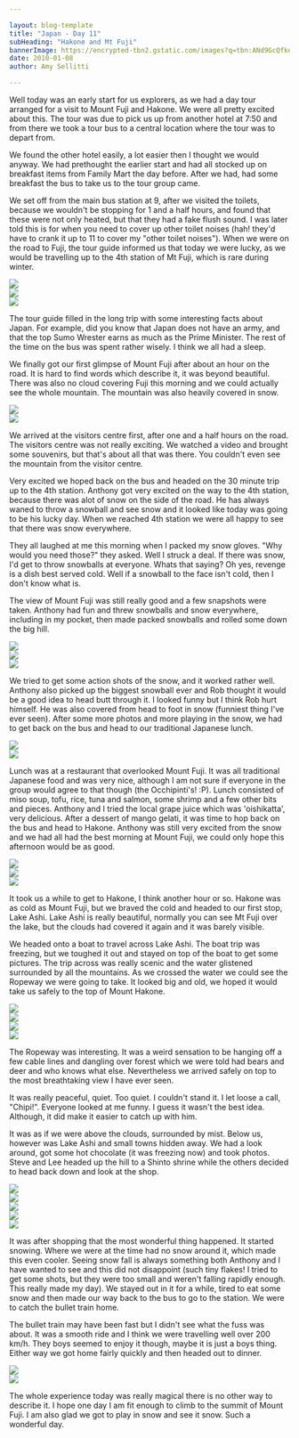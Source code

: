 ```yaml
---

layout: blog-template
title: "Japan - Day 11"
subHeading: "Hakone and Mt Fuji"
bannerImage: https://encrypted-tbn2.gstatic.com/images?q=tbn:ANd9GcQfkosNw-i8kfLs6q8nnTX8JtVpH12AcGxjPbHlDfEx_kGjx1ru
date: 2010-01-08
author: Amy Sellitti

---
```

Well today was an early start for us explorers, as we had a day tour arranged for a visit to Mount Fuji and Hakone. We were all pretty excited about this. The tour was due to pick us up from another hotel at 7:50 and from there we took a tour bus to a central location where the tour was to depart from.

We found the other hotel easily, a lot easier then I thought we would anyway. We had prethought the earlier start and had all stocked up on breakfast items from Family Mart the day before. After we had, had some breakfast the bus to take us to the tour group came.

We set off from the main bus station at 9, after we visited the toilets, because we wouldn't be stopping for 1 and a half hours, and found that these were not only heated, but that they had a fake flush sound. I was later told this is for when you need to cover up other toilet noises (hah! they'd have to crank it up to 11 to cover my "other toilet noises"). When we were on the road to Fuji, the tour guide informed us that today we were lucky, as we would be travelling up to the 4th station of Mt Fuji, which is rare during winter.

<div class="center-image"><img src="https://lh3.googleusercontent.com/XbWyNSwY0p0yD1E_EnygkQ8gSRrIsHPCTQ7zcwWMHVu7LewYS1RqiJ89aRTuDjV4SfeR6PKmV2n8iIZQiAVuxQIHbycqy4wpjgA7_qn_x7BtYDZL7i7fURRf3-suCle2cUvNJg" /></div>
<div class="center-image"><img src="https://lh3.googleusercontent.com/3Hpz5xOta7oUaIEIuz7ra9Zv4ddTmC4CsbGKH7wkzV6rMQkLhgBwO4ZtdJcQ_eYj-bQ01ok8AQ9tfzhSGm0iCdtwtSqD_T2GTVGJyahmDpwAg2EtEVxMhv44OyXqHKDIvr4R7Q" /></div>
<div class="center-image"><img src="https://lh3.googleusercontent.com/AIJApLLajpMOIfWOG7JysqvmxopPTon20cOD0tU3OljnaP3b9tAqytmTlAUsGe5JDn3JQjrbmd0kpzhy19vEt3hb6rk49TsaQZnaEdv9LqIh16AX8iZkrWaMVrQwtuvraVK8iQ" /></div>

The tour guide filled in the long trip with some interesting facts about Japan. For example, did you know that Japan does not have an army, and that the top Sumo Wrester earns as much as the Prime Minister. The rest of the time on the bus was spent rather wisely. I think we all had a sleep.

We finally got our first glimpse of Mount Fuji after about an hour on the road. It is hard to find words which describe it, it was beyond beautiful. There was also no cloud covering Fuji this morning and we could actually see the whole mountain. The mountain was also heavily covered in snow.

<div class="center-image"><img src="https://lh3.googleusercontent.com/8wd5Lk-K0xamWFPdMo24pzraNUpuwBZ2bvtavEnO2NDKYpANzUUlumLu78tpUxdXseKRltIk2BPpRKcWSsEt8Zz95pIheBIzuYdloH6QdejbzktJk3om30w4i95njzXkstgg4A" /></div>
<div class="center-image"><img src="https://lh3.googleusercontent.com/SQEuCieHsdc70zVwYPMRkxmIcM3RHYNIDAkvDgssnKvAZfAgt9EkHqLvOQmQi-p4KRr0C9IU5u305qn9-tF_wkkM2U1BvHAoocJcAutt1vRlJBhQ03nwD_cYZeO1fB5XxHoihQ" /></div>

We arrived at the visitors centre first, after one and a half hours on the road. The visitors centre was not really exciting. We watched a video and brought some souvenirs, but that's about all that was there. You couldn't even see the mountain from the visitor centre.

Very excited we hoped back on the bus and headed on the 30 minute trip up to the 4th station. Anthony got very excited on the way to the 4th station, because there was alot of snow on the side of the road. He has always waned to throw a snowball and see snow and it looked like today was going to be his lucky day. When we reached 4th station we were all happy to see that there was snow everywhere.

They all laughed at me this morning when I packed my snow gloves. "Why would you need those?" they asked. Well I struck a deal. If there was snow, I'd get to throw snowballs at everyone. Whats that saying? Oh yes, revenge is a dish best served cold. Well if a snowball to the face isn't cold, then I don't know what is.

The view of Mount Fuji was still really good and a few snapshots were taken. Anthony had fun and threw snowballs and snow everywhere, including in my pocket, then made packed snowballs and rolled some down the big hill. 

<div class="center-image"><img src="https://lh3.googleusercontent.com/CVwl-_aFLKgufbWK00q5hakOhYLgiWP2GYV5E8Y7fjzOy-3T7rOSod4tliWl86br5lTW91neXudgLxFoIkBJhwdETdshj_PFyA10TsUfDWmmHt7Dz4HOsQIgeiA9Cfm_BYKHzg" /></div>
<div class="center-image"><img src="https://lh3.googleusercontent.com/LLdmy5w2kbfTpvkxLKl4aogKBr0nxO-sKGuciLQv-TFNCt1owM5Sf7C-PyT4_mIGLdoadP0lyDWbE6mYA8L-Q1mbB0Ohv6AuKj2d5r_8MAAVz33An3VcxyBYvpoIaUHeiXevWA" /></div>
<div class="center-image"><img src="https://lh3.googleusercontent.com/B7_akiKJVVGd17V3ZyRF8S_BeuKND8GqzLfr6shR9PuXCVgqB1ls88mBjBY4A6wF-RiDXZmxH6qWCUtbvlCBLids0WmyRJvSVbggZbYnf84hJMPjboXg31upcPdWw0odiCQfog" /></div>

We tried to get some action shots of the snow, and it worked rather well. Anthony also picked up the biggest snowball ever and Rob thought it would be a good idea to head butt through it. I looked funny but I think Rob hurt himself. He was also covered from head to foot in snow (funniest thing I've ever seen). After some more photos and more playing in the snow, we had to get back on the bus and head to our traditional Japanese lunch.

<div class="center-image"><img src="https://lh3.googleusercontent.com/P7rddIuo-J3anzXx1368yqH4l1GVvWRYuzgKj1evkDe74bps1j2R3_uNS25gl18BfQsXs9CBAqhaznNA4iQjo2PD5tyiaaUscRE92kioX6-3_yA5VPgpjp976ymYGvGHDzzXyw" /></div>
<div class="center-image"><img src="https://lh3.googleusercontent.com/7LYJ2qIWDlbJ-SVO8ur53kVqtwKsbrAAjZmNid6I1TerrLbSJJnTgT0WqmI83s7E98tYlWcMi7lpm1_3H4Y5-5YDWgo-KdKQ-1YIgbSwZ1JXEL34vfHW2FGGLnRmrzBkhXhdpg" /></div>

Lunch was at a restaurant that overlooked Mount Fuji. It was all traditional Japanese food and was very nice, although I am not sure if everyone in the group would agree to that though (the Occhipinti's! :P). Lunch consisted of miso soup, tofu, rice, tuna and salmon, some shrimp and a few other bits and pieces. Anthony and I tried the local grape juice which was 'oishikatta', very delicious. After a dessert of mango gelati, it was time to hop back on the bus and head to Hakone. Anthony was still very excited from the snow and we had all had the best morning at Mount Fuji, we could only hope this afternoon would be as good. 

<div class="center-image"><img src="https://lh3.googleusercontent.com/ifKbZoHGCU3xlKdaQLSmEb9-gGdrLsJwuFQmHddUfnmqoHX8s5_NzCIzYGTBb6o-Q2r2t8BJyL07z6ucP_TgugGbPFdcmC_zjLAoaRCayt7Y2oLbzgao1rsEGDtl78yf_7mYYw" /></div>
<div class="center-image"><img src="https://lh3.googleusercontent.com/C1ZT9L8BdwDJG_INQJkRw-EYhPowPV7WQN1uy7shi8bsjCOAY6cIQ7oCBDQT7Kw2LhGewOUR_NjPtK2eUt_kSGOUFxGWNkmj-k5k2Wgd0GqXYTNWaKN0frH8fBKtbUqbYipAPg" /></div>
<div class="center-image"><img src="https://lh3.googleusercontent.com/ezMAns1uNIjqZHr3XzSTwAa5H1oaYdkw1M7FzjTmxFVodXlUmqsBO6dXA7v3QwaCHBe11RpsTslQ8CXUn2IWRnBl_yY-7caSeHMkxHbFdD3W8kQ0DWpBuMVAiBfFODp4UimjOw" /></div>

It took us a while to get to Hakone, I think another hour or so. Hakone was as cold as Mount Fuji, but we braved the cold and headed to our first stop, Lake Ashi. Lake Ashi is really beautiful, normally you can see Mt Fuji over the lake, but the clouds had covered it again and it was barely visible.

We headed onto a boat to travel across Lake Ashi. The boat trip was freezing, but we toughed it out and stayed on top of the boat to get some pictures. The trip across was really scenic and the water glistened surrounded by all the mountains. As we crossed the water we could see the Ropeway we were going to take. It looked big and old, we hoped it would take us safely to the top of Mount Hakone.

<div class="center-image"><img src="https://lh3.googleusercontent.com/YjBbw6P15QX6nKzoQzGB5D7LZ24TKcIZXMDtvhFg5i_YufWqOrXiVFP4ljHIFZ6zRF-1Y9417n6qTt0n_eU4mgCxi2jLbRDemjz2YW1uh3WzOoVAm6xR2kzc4CwBSAilGOUQ8A" /></div>
<div class="center-image"><img src="https://lh3.googleusercontent.com/hucEe0qpq3zVwACHfLPt_ves9VztD11IU0Rvt6Q7gypMAI30HM8zfaZEdi2CYFEv1e78F0DWgjegDzPcUKHBV4jNNsHTC8QFKsLsA80QlSBzeP5yl1nBaSsdpzakqBncAZ3iUQ" /></div>
<div class="center-image"><img src="https://lh3.googleusercontent.com/bjwI25CRYdsCEr4SAfmeKJk2QblYCqMFJVRaxRLwq1I_Uxb3GvRZ0CUixIiEt4dCCt8lqST5AKBuwQzuC-yPAyrwiu0Xky7GBgVX8Ve6sxD9CdNODW1ebiHX3BI8z-f-YJhQQg" /></div>
<div class="center-image"><img src="https://lh3.googleusercontent.com/f3cb6vZczzke74TwfYElZ-2eBVccGuirYhEphwAEBxdsLQITagFb8uyPk_c964nVDWwuW3DnSFmivR0le2ewVCBcQYuKqvmWIhizRi-HqNc9GCohqgFm7lM7CbySntmUeQ3NcQ" /></div>

The Ropeway was interesting. It was a weird sensation to be hanging off a few cable lines
and dangling over forest which we were told had bears and deer and who knows what else. Nevertheless we arrived safely on top to the most breathtaking view I have ever seen.

It was really peaceful, quiet. Too quiet. I couldn't stand it. I let loose a call, "Chipi!". Everyone looked at me funny. I guess it wasn't the best idea. Although, it did make it easier to catch up with him.

It was as if we were above the clouds, surrounded by mist. Below us, however was Lake Ashi and small towns hidden away. We had a look around, got some hot chocolate (it was freezing
now) and took photos. Steve and Lee headed up the hill to a Shinto shrine while the others decided to head back down and look at the shop. 

<div class="center-image"><img src="https://lh3.googleusercontent.com/yF_tZ9jraeidffBwMAB7CnqWHk5mmdDC6lK_Hwumkt5sOCZJBGurANPVuh74EYDe5Jp7Ii2Y_vmrvrZCC7E7dNvPOuo3HIPR_FkChQH4e3GaGare_hcXWhFSMmjF8W0HmzuT6w" /></div>
<div class="center-image"><img src="https://lh3.googleusercontent.com/Ojw67GyxfDjPBc_nuc-ioHASxVCMHDtAM_hP3DLzoHLNXhfSOIdSx2TNQhBoAOnbriVUljINXZZ_VkXgt8eIL5gC3489GCQiQZKU9peNBvO7oFtGRcbmIdGnKBzj95qZaumlGQ" /></div>
<div class="center-image"><img src="https://lh3.googleusercontent.com/rKK7LKEVwcL26wgUj7UHVA6J-_anRenNKn48EklLmV-q4urNjsI3b_xEw2B5mexbHoo5E_f6pCPKviHwaULOgWKMty4k0qiBYZjLhGOgbPynnFmwUDcS7D7RK67kgaKy5RVdFQ" /></div>
<div class="center-image"><img src="https://lh3.googleusercontent.com/7u4omX_etIJUPzhRWtcHomEO4ZZZaf5daVGZrWTki99P4YmBjlJrHkS96j-GxhhJUFtFWA5K8q4M16fe9VQpuJpf2OdLBCfc8DW3-WJj_tN8FcnGHvGKrkbGQA1nqaZeFsBN8Q" /></div>
<div class="center-image"><img src="https://lh3.googleusercontent.com/W7rNEgCTojrlEB5idonRoQ1sC4g8W0yj5KHzRAN0lPpfSa6sG_grg-lkHvRFn_mRFgS8AKq_BAIsx2GnEXxLCvYP-Prq6Eqa4b6Ln_umNONdfZoYlKNZhCO7F2qIP9VWKJFcZw" /></div>

It was after shopping that the most wonderful thing happened. It started snowing. Where we were at the time had no snow around it, which made this even cooler. Seeing snow fall is always something both Anthony and I have wanted to see and this did not disappoint (such tiny flakes! I tried to get some shots, but they were too small and weren't falling rapidly enough. This really made my day). We stayed out in it for a while, tired to eat some snow and then made our way back to the bus to go to the station. We were to catch the bullet train home.

The bullet train may have been fast but I didn't see what the fuss was about. It was a smooth ride and I think we were travelling well over 200 km/h. They boys seemed to enjoy it though, maybe it is just a boys thing. Either way we got home fairly quickly and then headed out to dinner.

<div class="center-image"><img src="https://lh3.googleusercontent.com/V51h-m-7qEbTlje67SU84-GbTFE5PmZIhUtTAu9n1qyDkKGWJCTzrQQtmoOh0Qsn8u4h3hzT-b2onwmQZyDfS-EvAEmeAMTFgngi_kMebKO8He_kYOvD1woVYofSDfDJhxL6lg" /></div>
<div class="center-image"><img src="https://lh3.googleusercontent.com/XD8EZAG218sU4zyqul5l5siiRwZmddS8P1XSOxgV_9MIvSHHROf2QQLSmrP5m19JfvUZR61iQQOvQQPtQ12hoo2lFXLBbYCS-0_kk0SvR9mol8arzfq9ayOuAaH7pF0XVN_Ohg" /></div>

The whole experience today was really magical there is no other way to describe it. I hope one day I am fit enough to climb to the summit of Mount Fuji. I am also glad we got to play in snow and see it snow. Such a wonderful day. 

